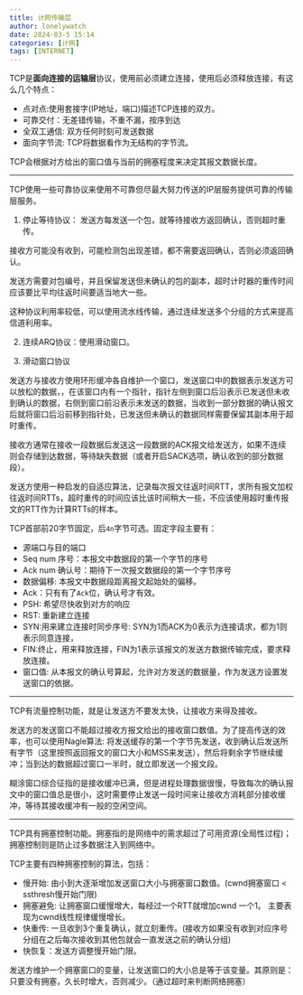 ```yaml
---
title: 计网传输层
author: lonelywatch
date: 2024-03-5 15:14
categories: [计网]
tags: [INTERNET] 
---
```


TCP是**面向连接的运输层**协议，使用前必须建立连接，使用后必须释放连接，有这么几个特点：

- 点对点:使用套接字(IP地址，端口)描述TCP连接的双方。
- 可靠交付：无差错传输，不重不漏，按序到达
- 全双工通信: 双方任何时刻可发送数据
- 面向字节流: TCP将数据看作为无结构的字节流。

TCP会根据对方给出的窗口值与当前的拥塞程度来决定其报文数据长度。

---

TCP使用一些可靠协议来使用不可靠但尽最大努力传送的IP层服务提供可靠的传输层服务。

1. 停止等待协议： 
  发送方每发送一个包，就等待接收方返回确认，否则超时重传。

  接收方可能没有收到，可能检测包出现差错，都不需要返回确认，否则必须返回确认。

  发送方需要对包编号，并且保留发送但未确认的包的副本，超时计时器的重传时间应该要比平均往返时间要适当地大一些。

  这种协议利用率较低，可以使用流水线传输，通过连续发送多个分组的方式来提高信道利用率。

2. 连续ARQ协议：使用滑动窗口。

3. 滑动窗口协议

​	发送方与接收方使用环形缓冲各自维护一个窗口，发送窗口中的数据表示发送方可以放松的数据，，在该窗口内有一个指针，指针左侧到窗口后沿表示已发送但未收到确认的数据，右侧到窗口前沿表示未发送的数据，当收到一部分数据的确认报文后就将窗口后沿前移到指针处，已发送但未确认的数据同样需要保留其副本用于超时重传。

​	接收方通常在接收一段数据后发送这一段数据的ACK报文给发送方，如果不连续则会存储到达数据，等待缺失数据（或者开启SACK选项，确认收到的部分数据段）。

​	发送方使用一种启发的自适应算法，记录每次报文往返时间RTT，求所有报文加权往返时间RTTs，超时重传的时间应该比该时间稍大一些，不应该使用超时重传报文的RTT作为计算RTTs的样本。

TCP首部前20字节固定，后`4n`字节可选。固定字段主要有：

- 源端口与目的端口
- Seq num 序号：本报文中数据段的第一个字节的序号
- Ack num 确认号：期待下一次报文数据段的第一个字节序号
- 数据偏移: 本报文中数据段距离报文起始处的偏移。
- Ack：只有有了`Ack`位，确认号才有效。
- PSH: 希望尽快收到对方的响应
- RST: 重新建立连接
- SYN:用来建立连接时同步序号: SYN为1而ACK为0表示为连接请求，都为1则表示同意连接，
- FIN:终止，用来释放连接，FIN为1表示该报文的发送方数据传输完成，要求释放连接。
- 窗口值: 从本报文的确认号算起，允许对方发送的数据量，作为发送方设置发送窗口的依据。

---

TCP有流量控制功能，就是让发送方不要发太快，让接收方来得及接收。

发送方的发送窗口不能超过接收方报文给出的接收窗口数值。为了提高传送的效率，也可以使用Nagle算法: 将发送缓存的第一个字节先发送，收到确认后发送所有字节（这里按照返回报文的窗口大小和MSS来发送），然后将剩余字节继续缓冲；当到达的数据超过窗口一半时，就立即发送一个报文段。

糊涂窗口综合征指的是接收缓冲已满，但是进程处理数据很慢，导致每次的确认报文中的窗口值总是很小，这时需要停止发送一段时间来让接收方消耗部分接收缓冲，等待其接收缓冲有一般的空闲空间。

---

TCP具有拥塞控制功能。拥塞指的是网络中的需求超过了可用资源(全局性过程)；拥塞控制则是防止过多数据注入到网络中。



TCP主要有四种拥塞控制的算法，包括：

- 慢开始: 由小到大逐渐增加发送窗口大小与拥塞窗口数值。(cwnd拥塞窗口 < ssthresh慢开始门限)
- 拥塞避免:  让拥塞窗口缓慢增大，每经过一个RTT就增加cwnd 一个1。 主要表现为cwnd线性规律缓慢增长。
- 快重传: 一旦收到3个重复确认，就立刻重传。(接收方如果没有收到对应序号分组在之后每次接收到其他包就会一直发送之前的确认分组)
- 快恢复：发送方调整慢开始门限。

发送方维护一个拥塞窗口的变量，让发送窗口的大小总是等于该变量。其原则是：只要没有拥塞，久长时增大，否则减少。（通过超时来判断网络拥塞）





